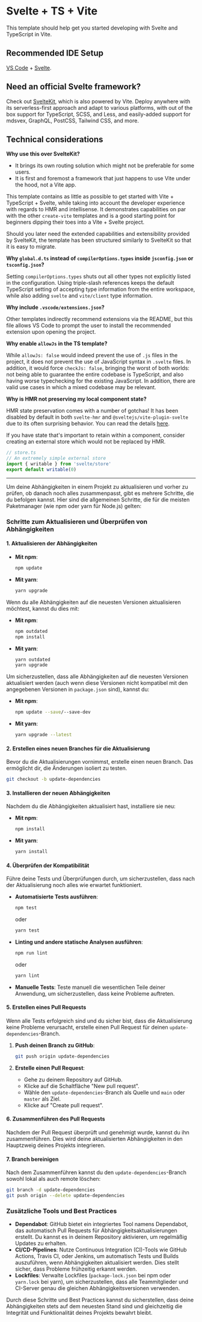 # Svelte + TS + Vite

This template should help get you started developing with Svelte and TypeScript in Vite.

## Recommended IDE Setup

[VS Code](https://code.visualstudio.com/) + [Svelte](https://marketplace.visualstudio.com/items?itemName=svelte.svelte-vscode).

## Need an official Svelte framework?

Check out [SvelteKit](https://github.com/sveltejs/kit#readme), which is also powered by Vite. Deploy anywhere with its serverless-first approach and adapt to various platforms, with out of the box support for TypeScript, SCSS, and Less, and easily-added support for mdsvex, GraphQL, PostCSS, Tailwind CSS, and more.

## Technical considerations

**Why use this over SvelteKit?**

- It brings its own routing solution which might not be preferable for some users.
- It is first and foremost a framework that just happens to use Vite under the hood, not a Vite app.

This template contains as little as possible to get started with Vite + TypeScript + Svelte, while taking into account the developer experience with regards to HMR and intellisense. It demonstrates capabilities on par with the other `create-vite` templates and is a good starting point for beginners dipping their toes into a Vite + Svelte project.

Should you later need the extended capabilities and extensibility provided by SvelteKit, the template has been structured similarly to SvelteKit so that it is easy to migrate.

**Why `global.d.ts` instead of `compilerOptions.types` inside `jsconfig.json` or `tsconfig.json`?**

Setting `compilerOptions.types` shuts out all other types not explicitly listed in the configuration. Using triple-slash references keeps the default TypeScript setting of accepting type information from the entire workspace, while also adding `svelte` and `vite/client` type information.

**Why include `.vscode/extensions.json`?**

Other templates indirectly recommend extensions via the README, but this file allows VS Code to prompt the user to install the recommended extension upon opening the project.

**Why enable `allowJs` in the TS template?**

While `allowJs: false` would indeed prevent the use of `.js` files in the project, it does not prevent the use of JavaScript syntax in `.svelte` files. In addition, it would force `checkJs: false`, bringing the worst of both worlds: not being able to guarantee the entire codebase is TypeScript, and also having worse typechecking for the existing JavaScript. In addition, there are valid use cases in which a mixed codebase may be relevant.

**Why is HMR not preserving my local component state?**

HMR state preservation comes with a number of gotchas! It has been disabled by default in both `svelte-hmr` and `@sveltejs/vite-plugin-svelte` due to its often surprising behavior. You can read the details [here](https://github.com/rixo/svelte-hmr#svelte-hmr).

If you have state that's important to retain within a component, consider creating an external store which would not be replaced by HMR.

```ts
// store.ts
// An extremely simple external store
import { writable } from 'svelte/store'
export default writable(0)
```

---

Um deine Abhängigkeiten in einem Projekt zu aktualisieren und vorher zu prüfen, ob danach noch alles zusammenpasst, gibt es mehrere Schritte, die du befolgen kannst. Hier sind die allgemeinen Schritte, die für die meisten Paketmanager (wie npm oder yarn für Node.js) gelten:

### Schritte zum Aktualisieren und Überprüfen von Abhängigkeiten

#### 1. **Aktualisieren der Abhängigkeiten**

- **Mit npm**:

  ```bash
  npm update
  ```

- **Mit yarn**:
  ```bash
  yarn upgrade
  ```

Wenn du alle Abhängigkeiten auf die neuesten Versionen aktualisieren möchtest, kannst du dies mit:

- **Mit npm**:

  ```bash
  npm outdated
  npm install
  ```

- **Mit yarn**:
  ```bash
  yarn outdated
  yarn upgrade
  ```

Um sicherzustellen, dass alle Abhängigkeiten auf die neuesten Versionen aktualisiert werden (auch wenn diese Versionen nicht kompatibel mit den angegebenen Versionen in `package.json` sind), kannst du:

- **Mit npm**:

  ```bash
  npm update --save/--save-dev
  ```

- **Mit yarn**:
  ```bash
  yarn upgrade --latest
  ```

#### 2. **Erstellen eines neuen Branches für die Aktualisierung**

Bevor du die Aktualisierungen vornimmst, erstelle einen neuen Branch. Das ermöglicht dir, die Änderungen isoliert zu testen.

```bash
git checkout -b update-dependencies
```

#### 3. **Installieren der neuen Abhängigkeiten**

Nachdem du die Abhängigkeiten aktualisiert hast, installiere sie neu:

- **Mit npm**:

  ```bash
  npm install
  ```

- **Mit yarn**:
  ```bash
  yarn install
  ```

#### 4. **Überprüfen der Kompatibilität**

Führe deine Tests und Überprüfungen durch, um sicherzustellen, dass nach der Aktualisierung noch alles wie erwartet funktioniert.

- **Automatisierte Tests ausführen**:

  ```bash
  npm test
  ```

  oder

  ```bash
  yarn test
  ```

- **Linting und andere statische Analysen ausführen**:

  ```bash
  npm run lint
  ```

  oder

  ```bash
  yarn lint
  ```

- **Manuelle Tests**: Teste manuell die wesentlichen Teile deiner Anwendung, um sicherzustellen, dass keine Probleme auftreten.

#### 5. **Erstellen eines Pull Requests**

Wenn alle Tests erfolgreich sind und du sicher bist, dass die Aktualisierung keine Probleme verursacht, erstelle einen Pull Request für deinen `update-dependencies`-Branch.

1. **Push deinen Branch zu GitHub**:

   ```bash
   git push origin update-dependencies
   ```

2. **Erstelle einen Pull Request**:
   - Gehe zu deinem Repository auf GitHub.
   - Klicke auf die Schaltfläche "New pull request".
   - Wähle den `update-dependencies`-Branch als Quelle und `main` oder `master` als Ziel.
   - Klicke auf "Create pull request".

#### 6. **Zusammenführen des Pull Requests**

Nachdem der Pull Request überprüft und genehmigt wurde, kannst du ihn zusammenführen. Dies wird deine aktualisierten Abhängigkeiten in den Hauptzweig deines Projekts integrieren.

#### 7. **Branch bereinigen**

Nach dem Zusammenführen kannst du den `update-dependencies`-Branch sowohl lokal als auch remote löschen:

```bash
git branch -d update-dependencies
git push origin --delete update-dependencies
```

### Zusätzliche Tools und Best Practices

- **Dependabot**: GitHub bietet ein integriertes Tool namens Dependabot, das automatisch Pull Requests für Abhängigkeitsaktualisierungen erstellt. Du kannst es in deinem Repository aktivieren, um regelmäßig Updates zu erhalten.
- **CI/CD-Pipelines**: Nutze Continuous Integration (CI)-Tools wie GitHub Actions, Travis CI, oder Jenkins, um automatisch Tests und Builds auszuführen, wenn Abhängigkeiten aktualisiert werden. Dies stellt sicher, dass Probleme frühzeitig erkannt werden.
- **Lockfiles**: Verwalte Lockfiles (`package-lock.json` bei npm oder `yarn.lock` bei yarn), um sicherzustellen, dass alle Teammitglieder und CI-Server genau die gleichen Abhängigkeitsversionen verwenden.

Durch diese Schritte und Best Practices kannst du sicherstellen, dass deine Abhängigkeiten stets auf dem neuesten Stand sind und gleichzeitig die Integrität und Funktionalität deines Projekts bewahrt bleibt.
